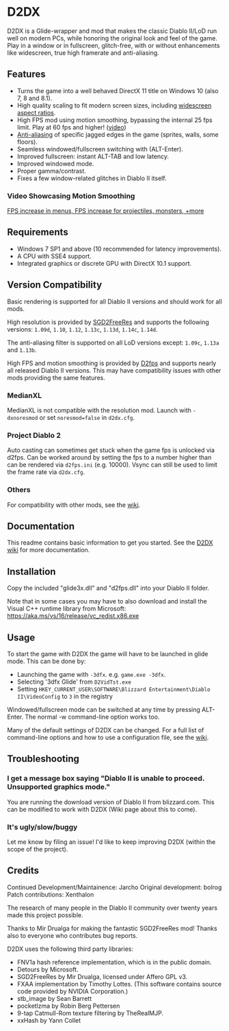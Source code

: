 # D2DX

D2DX is a Glide-wrapper and mod that makes the classic Diablo II/LoD run well on modern PCs, while honoring the original look and feel of the game. Play in a window or in fullscreen, glitch-free, with or without enhancements like widescreen, true high framerate and anti-aliasing.

## Features

- Turns the game into a well behaved DirectX 11 title on Windows 10 (also 7, 8 and 8.1).
- High quality scaling to fit modern screen sizes, including [widescreen aspect ratios](https://raw.githubusercontent.com/bolrog/d2dx/main/screenshots/d2dx2.png).
- High FPS mod using motion smoothing, bypassing the internal 25 fps limit. Play at 60 fps and higher! ([video](https://imgur.com/a/J1F8Ctb))
- [Anti-aliasing](https://github.com/bolrog/d2dx/wiki/Screenshots#anti-aliasing) of specific jagged edges in the game (sprites, walls, some floors).
- Seamless windowed/fullscreen switching with (ALT-Enter).
- Improved fullscreen: instant ALT-TAB and low latency.
- Improved windowed mode.
- Proper gamma/contrast.
- Fixes a few window-related glitches in Diablo II itself.

### Video Showcasing Motion Smoothing

  [FPS increase in menus, FPS increase for projectiles, monsters, +more](https://imgur.com/a/J1F8Ctb)

## Requirements

- Windows 7 SP1 and above (10 recommended for latency improvements).
- A CPU with SSE4 support.
- Integrated graphics or discrete GPU with DirectX 10.1 support.

## Version Compatibility

Basic rendering is supported for all Diablo II versions and should work for all mods.

High resolution is provided by [SGD2FreeRes] and supports the following versions: `1.09d`, `1.10`, `1.12`, `1.13c`, `1.13d`, `1.14c`, `1.14d`.

The anti-aliasing filter is supported on all LoD versions except: `1.09c`, `1.13a` and `1.13b`.

High FPS and motion smoothing is provided by [D2fps] and supports nearly all released Diablo II versions. This may have compatibility issues with other mods providing the same features.

### MedianXL

MedianXL is not compatible with the resolution mod. Launch with `-dxnoresmod` or set `noresmod=false` in `d2dx.cfg`.

### Project Diablo 2

Auto casting can sometimes get stuck when the game fps is unlocked via d2fps. Can be worked around by setting the fps to a number higher than can be rendered via `d2fps.ini` (e.g. 10000). Vsync can still be used to limit the frame rate via `d2dx.cfg`.

### Others

For compatibility with other mods, see the [wiki](https://github.com/bolrog/d2dx/wiki/Compatibility-with-other-mods).

## Documentation

This readme contains basic information to get you started. See the [D2DX wiki](https://github.com/bolrog/d2dx/wiki/) for more documentation.

## Installation

  Copy the included "glide3x.dll" and "d2fps.dll" into your Diablo II folder.

  Note that in some cases you may have to also download and install the Visual C++ runtime library from Microsoft: <https://aka.ms/vs/16/release/vc_redist.x86.exe>

## Usage

To start the game with D2DX the game will have to be launched in glide mode. This can be done by:

- Launching the game with `-3dfx`. e.g. `game.exe -3dfx`.
- Selecting '3dfx Glide' from `D2VidTst.exe`
- Setting `HKEY_CURRENT_USER\SOFTWARE\Blizzard Entertainment\Diablo II\VideoConfig` to `3` in the registry

Windowed/fullscreen mode can be switched at any time by pressing ALT-Enter. The normal -w command-line option works too.

Many of the default settings of D2DX can be changed. For a full list of command-line options and how to use a configuration file, see the [wiki](https://github.com/bolrog/d2dx/wiki/).

## Troubleshooting

### I get a message box saying "Diablo II is unable to proceed. Unsupported graphics mode."

  You are running the download version of Diablo II from blizzard.com. This can be modified to work with D2DX (Wiki page about this to come).

### It's ugly/slow/buggy

  Let me know by filing an issue! I'd like to keep improving D2DX (within the scope of the project).

## Credits

Continued Development/Maintainence: Jarcho
Original development: bolrog
Patch contributions: Xenthalon

The research of many people in the Diablo II community over twenty years made this project possible.

Thanks to Mir Drualga for making the fantastic SGD2FreeRes mod!
Thanks also to everyone who contributes bug reports.

D2DX uses the following third party libraries:

- FNV1a hash reference implementation, which is in the public domain.
- Detours by Microsoft.
- SGD2FreeRes by Mir Drualga, licensed under Affero GPL v3.
- FXAA implementation by Timothy Lottes. (This software contains source code provided by NVIDIA Corporation.)
- stb_image by Sean Barrett
- pocketlzma by Robin Berg Pettersen
- 9-tap Catmull-Rom texture filtering by TheRealMJP.
- xxHash by Yann Collet

[SGD2FreeRes]: https://github.com/mir-diablo-ii-tools/SlashGaming-Diablo-II-Free-Resolution
[D2fps]: https://github.com/Jarcho/d2-rs/tree/main/d2fps
